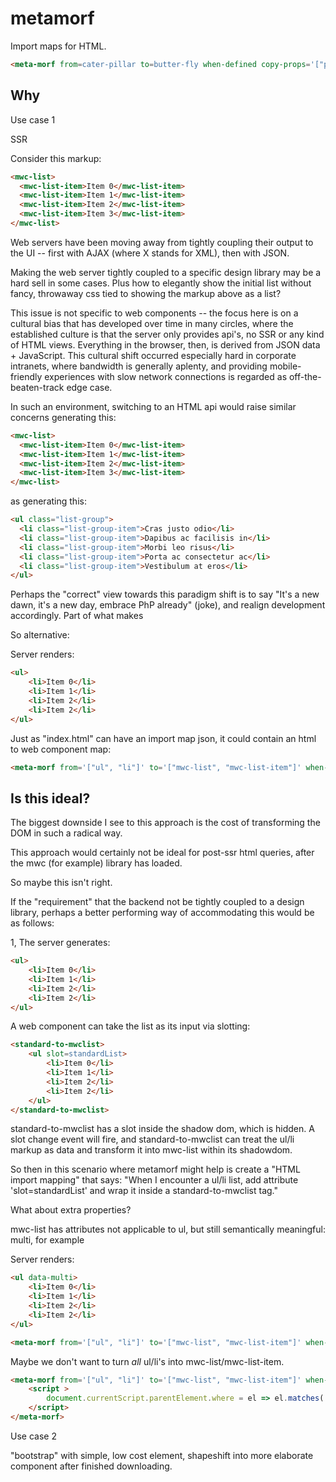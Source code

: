 # metamorf

Import maps for HTML.

```html
<meta-morf from=cater-pillar to=butter-fly when-defined copy-props='["prop1", "prop2"]' copy-attrs='["attr1", "attr2"]'></meta-morf>
```

## Why

Use case 1

SSR

Consider this markup:

```html
<mwc-list>
  <mwc-list-item>Item 0</mwc-list-item>
  <mwc-list-item>Item 1</mwc-list-item>
  <mwc-list-item>Item 2</mwc-list-item>
  <mwc-list-item>Item 3</mwc-list-item>
</mwc-list>
```

Web servers have been moving away from tightly coupling their output to the UI -- first with AJAX (where X stands for XML), then with JSON.

Making the web server tightly coupled to a specific design library may be a hard sell in some cases.  Plus how to elegantly show the initial list without fancy, throwaway css tied to showing the markup above as a list?

This issue is not specific to web components -- the focus here is on a cultural bias that has developed over time in many circles, where the established culture is that the server only provides api's, no SSR or any kind of HTML views.  Everything in the browser, then,  is derived from JSON data + JavaScript.  This cultural shift occurred especially hard in corporate intranets, where bandwidth is generally aplenty, and providing mobile-friendly experiences with slow network connections is regarded as off-the-beaten-track edge case.  

In such an environment, switching to an HTML api would raise similar concerns generating this:

```html
<mwc-list>
  <mwc-list-item>Item 0</mwc-list-item>
  <mwc-list-item>Item 1</mwc-list-item>
  <mwc-list-item>Item 2</mwc-list-item>
  <mwc-list-item>Item 3</mwc-list-item>
</mwc-list>
```

as generating this:

```html
<ul class="list-group">
  <li class="list-group-item">Cras justo odio</li>
  <li class="list-group-item">Dapibus ac facilisis in</li>
  <li class="list-group-item">Morbi leo risus</li>
  <li class="list-group-item">Porta ac consectetur ac</li>
  <li class="list-group-item">Vestibulum at eros</li>
</ul>
```



Perhaps the "correct" view towards this paradigm shift is to say "It's a new dawn, it's a new day, embrace PhP already" (joke), and realign development accordingly.  Part of what makes 

So alternative:

Server renders:

```html
<ul>
    <li>Item 0</li>
    <li>Item 1</li>
    <li>Item 2</li>
    <li>Item 2</li>
</ul>
```

Just as "index.html" can have an import map json, it could contain an html to web component map:

```html
<meta-morf from='["ul", "li"]' to='["mwc-list", "mwc-list-item"]' when-defined></meta-morf>
```

## Is this ideal?

The biggest downside I see to this approach is the cost of transforming the DOM in such a radical way.

This approach would certainly not be ideal for post-ssr html queries, after the mwc (for example) library has loaded.

So maybe this isn't right.

If the "requirement" that the backend not be tightly coupled to a design library, perhaps a better performing way of accommodating this would be as follows:

1,  The server generates:

```html
<ul>
    <li>Item 0</li>
    <li>Item 1</li>
    <li>Item 2</li>
    <li>Item 2</li>
</ul>
```

A web component can take the list as its input via slotting:

```html
<standard-to-mwclist>
    <ul slot=standardList>
        <li>Item 0</li>
        <li>Item 1</li>
        <li>Item 2</li>
        <li>Item 2</li>
    </ul>
</standard-to-mwclist>
```

standard-to-mwclist has a slot inside the shadow dom, which is hidden.  A slot change event will fire, and standard-to-mwclist can treat the ul/li markup as data and transform it into mwc-list within its shadowdom.

So then in this scenario where metamorf might help is create a "HTML import mapping" that says:  "When I encounter a ul/li list, add attribute 'slot=standardList' and wrap it inside a standard-to-mwclist tag."



What about extra properties?

mwc-list has attributes not applicable to ul, but still semantically meaningful:  multi, for example


Server renders:

```html
<ul data-multi>
    <li>Item 0</li>
    <li>Item 1</li>
    <li>Item 2</li>
    <li>Item 2</li>
</ul>
```

```html
<meta-morf from='["ul", "li"]' to='["mwc-list", "mwc-list-item"]' when-defined merge-dataset></meta-morf>
```

Maybe we don't want to turn *all* ul/li's into mwc-list/mwc-list-item. 

```html
<meta-morf from='["ul", "li"]' to='["mwc-list", "mwc-list-item"]' when-defined merge-dataset>
    <script >
        document.currentScript.parentElement.where = el => el.matches('[some css criteria]')
    </script>
</meta-morf>
```

Use case 2

"bootstrap" with simple, low cost element, shapeshift into more elaborate component after finished downloading.
